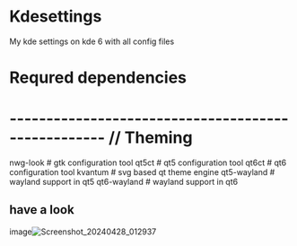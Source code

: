 # Kdesettings
 My kde settings on kde 6 with all config files

# Requred dependencies
# --------------------------------------------------- // Theming
nwg-look                                               # gtk configuration tool
qt5ct                                                  # qt5 configuration tool
qt6ct                                                  # qt6 configuration tool
kvantum                                                # svg based qt theme engine
qt5-wayland                                            # wayland support in qt5
qt6-wayland                                            # wayland support in qt6

## have a look
image![Screenshot_20240428_012937](https://github.com/ALEX5402/Kdesettings/assets/76860596/dc3b01ac-b289-4165-a134-acf529370561)

